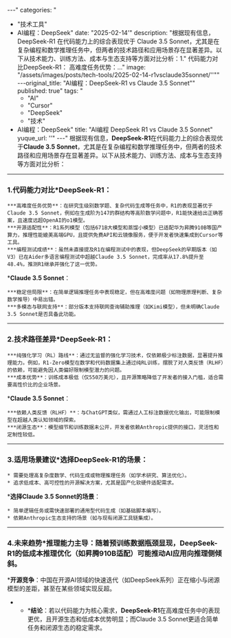
---"
categories: "
  - "技术工具"
- AI编程：DeepSeek"
date: "2025-02-14'"
description: "根据现有信息，DeepSeek-R1 在代码能力上的综合表现优于 Claude 3.5 Sonnet，尤其是在复杂编程和数学推理任务中，但两者的技术路径和应用场景存在显著差异。以下从技术能力、训练方法、成本与生态支持等方面对比分析：1."
  代码能力对比DeepSeek-R1：  高难度任务优势：..."
image: "/assets/images/posts/tech-tools/2025-02-14-r1vsclaude35sonnet/''""
---original_title: "AI编程：DeepSeek-R1  vs Claude 3.5 Sonnet""
published: true"
tags: "
  - "AI"
  - "Cursor"
  - "DeepSeek"
  - "技术"
- AI编程：DeepSeek"
title: "AI编程 DeepSeek R1 vs Claude 3.5 Sonnet"
yuque_url: ''"
---"
根据现有信息，**DeepSeek-R1**在代码能力上的综合表现优于**Claude 3.5 Sonnet**，尤其是在复杂编程和数学推理任务中，但两者的技术路径和应用场景存在显著差异。以下从技术能力、训练方法、成本与生态支持等方面对比分析：

* * *

### 1\.**代码能力对比*****DeepSeek-R1**： 

    ***高难度任务优势**：在研究生级别数学题、复杂代码生成等任务中，R1的表现显著优于Claude 3.5 Sonnet，例如在生成阶为147的群结构等高阶数学问题中，R1能快速给出正确答案，且速度远超OpenAI的o1模型。 
    ***开源适配性**：R1系列模型（包括671B大模型和蒸馏小模型）已适配华为昇腾910B等国产算力，推理性能媲美高端GPU，且提供免费API和云镜像服务，便于开发者快速集成到Cursor等工具。 
    ***编程测试成绩**：虽然未直接提及R1在编程测试中的表现，但DeepSeek的早期版本（如V3）已在Aider多语言编程测试中超越Claude 3.5 Sonnet，完成率从17.8%提升至48.4%，推测R1继承并强化了这一优势。

  ***Claude 3.5 Sonnet**： 

    ***稳定但局限**：在简单逻辑推理任务中表现稳定，但在高难度问题（如物理原理判断、复杂数学推导）中易出错。 
    ***多模态与联网支持**：部分版本支持联网查询辅助推理（如Kimi模型），但未明确Claude 3.5 Sonnet是否具备此功能。

* * *

### 2\.**技术路径差异*****DeepSeek-R1**： 

    ***纯强化学习（RL）路线**：通过无监督的强化学习技术，仅依赖极少标注数据，显著提升推理能力。例如，R1-Zero模型在数学和代码数据集上通过纯RL训练，摆脱了对人类反馈（RLHF）的依赖，可能避免因人类偏好限制模型潜力的问题。 
    ***成本优势**：训练成本极低（仅550万美元），且开源策略降低了开发者的接入门槛，适合需要高性价比的企业场景。

  ***Claude 3.5 Sonnet**： 

    ***依赖人类反馈（RLHF）**：与ChatGPT类似，需通过人工标注数据优化输出，可能限制模型在超越人类认知领域的探索。 
    ***闭源生态**：模型细节和训练数据未公开，开发者依赖Anthropic提供的接口，灵活性和定制性较低。

* * *

### 3\.**适用场景建议*****选择DeepSeek-R1的场景**： 

    * 需要处理高复杂度数学、代码生成或物理推理任务（如学术研究、算法优化）。 
    * 追求低成本、高可控性的开源解决方案，尤其是国产化软硬件适配需求。

  ***选择Claude 3.5 Sonnet的场景**： 

    * 简单逻辑任务或需快速部署的通用型代码生成（如基础脚本编写）。 
    * 依赖Anthropic生态支持的场景（如与现有闭源工具链集成）。

* * *

### 4\.**未来趋势*****推理能力主导**：随着预训练数据瓶颈显现，DeepSeek-R1的低成本推理优化（如昇腾910B适配）可能推动AI应用向推理侧倾斜。 
  ***开源竞争**：中国在开源AI领域的快速迭代（如DeepSeek系列）正在缩小与闭源模型的差距，甚至在某些领域实现反超。

* * ***结论**：若以代码能力为核心需求，**DeepSeek-R1**在高难度任务中的表现更优，且开源生态和低成本优势明显；而Claude 3.5 Sonnet更适合简单任务和闭源生态的稳定需求。

